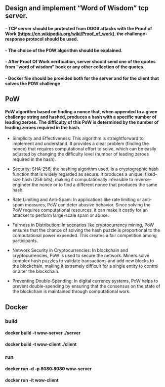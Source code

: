 ## Design and implement “Word of Wisdom” tcp server.
#### - TCP server should be protected from DDOS attacks with the Proof of Work (https://en.wikipedia.org/wiki/Proof_of_work), the challenge-response protocol should be used.
#### - The choice of the POW algorithm should be explained.
#### - After Proof Of Work verification, server should send one of the quotes from “word of wisdom” book or any other collection of the quotes.
#### - Docker file should be provided both for the server and for the client that solves the POW challenge

## PoW
#### PoW algorithm based on finding a nonce that, when appended to a given challenge string and hashed, produces a hash with a specific number of leading zeroes. The difficulty of this PoW is determined by the number of leading zeroes required in the hash.
- Simplicity and Effectiveness: This algorithm is straightforward to implement and understand. It provides a clear problem (finding the nonce) that requires computational effort to solve, which can be easily adjusted by changing the difficulty level (number of leading zeroes required in the hash).

- Security: SHA-256, the hashing algorithm used, is a cryptographic hash function that is widely regarded as secure. It produces a unique, fixed-size hash (256 bits), making it computationally infeasible to reverse-engineer the nonce or to find a different nonce that produces the same hash.

- Rate Limiting and Anti-Spam: In applications like rate limiting or anti-spam measures, PoW can deter abusive behavior. Since solving the PoW requires computational resources, it can make it costly for an attacker to perform large-scale spam or abuse.

- Fairness in Distribution: In scenarios like cryptocurrency mining, PoW ensures that the chance of solving the hash puzzle is proportional to the computational power expended. This creates a fair competition among participants.

- Network Security in Cryptocurrencies: In blockchain and cryptocurrencies, PoW is used to secure the network. Miners solve complex hash puzzles to validate transactions and add new blocks to the blockchain, making it extremely difficult for a single entity to control or alter the blockchain.

- Preventing Double-Spending: In digital currency systems, PoW helps to prevent double-spending by ensuring that the consensus on the state of the blockchain is maintained through computational work.


## Docker
### build
#### docker build -t wow-server ./server
#### docker build -t wow-client ./client
### run 
#### docker run -d -p 8080:8080 wow-server
#### docker run -it wow-client